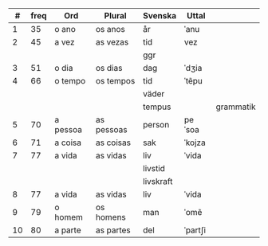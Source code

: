 |  #  | freq   |  Ord      | Plural     | Svenska     | Uttal    |           |
| --- | ------ | --------  | ---------- | ----------- | -------- | --------- |
| 1   | 35     | o ano     | os anos    | år          | ˈanu     |           |
| 2   | 45     | a vez     | as vezas   | tid         | vez      |           |
|     |        |           |            | ggr         |          |           |
| 3   | 51     | o dia     | os dias    | dag         | ˈdʒia    |           | 
| 4   | 66     | o tempo   | os tempos  | tid         | ˈtẽpu    |           |
|     |        |           |            | väder       |          |           |
|     |        |           |            | tempus      |          | grammatik |
| 5   | 70     | a pessoa  | as pessoas | person      |  peˈsoa  |           |
| 6   | 71     | a coisa   | as coisas  | sak         | ˈkojza   |           |
| 7   | 77     | a vida    | as vidas   | liv         | ˈvida    |           |
|     |        |           |            | livstid     |          |           |
|     |        |           |            | livskraft   |          |           |
| 8   | 77     | a vida    | as vidas   | liv         | ˈvida    |           |
| 9   | 79     | o homem   | os homens  | man         | ˈomẽ     |           |
| 10  | 80     | a parte   | as partes  | del         | ˈpartʃi  |           |

